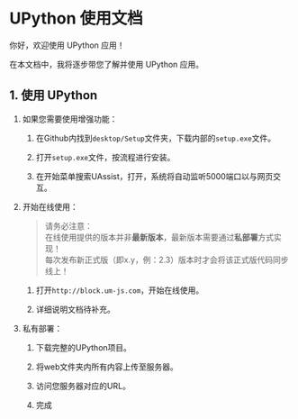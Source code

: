 # UPython 使用文档

你好，欢迎使用 UPython 应用！

在本文档中，我将逐步带您了解并使用 UPython 应用。

## 1. 使用 UPython
1. 如果您需要使用增强功能：

    1. 在Github内找到`desktop/Setup`文件夹，下载内部的`setup.exe`文件。

    2. 打开`setup.exe`文件，按流程进行安装。

    3. 在开始菜单搜索UAssist，打开，系统将自动监听5000端口以与网页交互。

2. 开始在线使用：
    > 请务必注意：<br>
    在线使用提供的版本并非**最新版本**，最新版本需要通过**私部署**方式实现！<br>
    每次发布新正式版（即x.y，例：2.3）版本时才会将该正式版代码同步线上！

    1. 打开`http://block.um-js.com`，开始在线使用。

    2. 详细说明文档待补充。

3. 私有部署：
    1. 下载完整的UPython项目。
    
    2. 将web文件夹内所有内容上传至服务器。

    3. 访问您服务器对应的URL。

    4. 完成